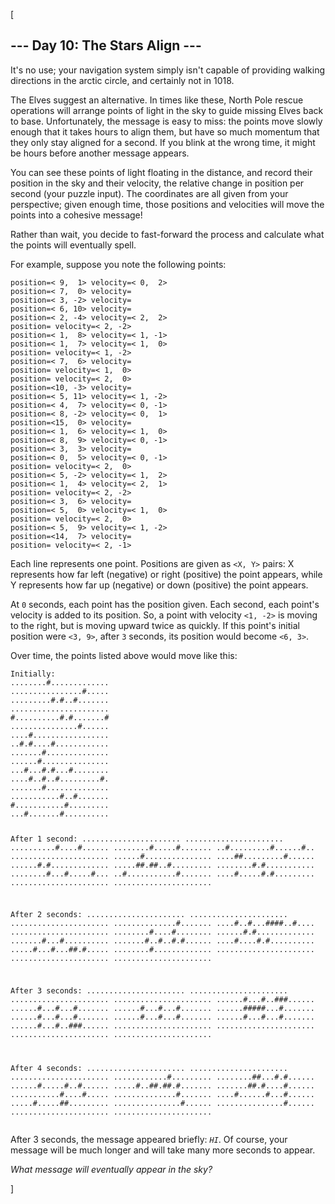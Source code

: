 [<article class="day-desc"><h2>--- Day 10: The Stars Align ---</h2><p>It's no use; your navigation system simply isn't capable of providing <span title="At the iceberg, use any lane to turn left. Then, swim for eight thousand miles.">walking directions</span> in the arctic circle, and certainly not in 1018.</p>
<p>The Elves suggest an alternative. In times like these, North Pole rescue operations will arrange points of light in the sky to guide missing Elves back to base. Unfortunately, the message is easy to miss: the points move slowly enough that it takes hours to align them, but have so much momentum that they only stay aligned for a second. If you blink at the wrong time, it might be hours before another message appears.</p>
<p>You can see these points of light floating in the distance, and record their position in the sky and their velocity, the relative change in position per second (your puzzle input). The coordinates are all given from your perspective; given enough time, those positions and velocities will move the points into a cohesive message!</p>
<p>Rather than wait, you decide to fast-forward the process and calculate what the points will eventually spell.</p>
<p>For example, suppose you note the following points:</p>
<pre><code>position=&lt; 9,  1&gt; velocity=&lt; 0,  2&gt;
position=&lt; 7,  0&gt; velocity=
position=&lt; 3, -2&gt; velocity=
position=&lt; 6, 10&gt; velocity=
position=&lt; 2, -4&gt; velocity=&lt; 2,  2&gt;
position= velocity=&lt; 2, -2&gt;
position=&lt; 1,  8&gt; velocity=&lt; 1, -1&gt;
position=&lt; 1,  7&gt; velocity=&lt; 1,  0&gt;
position= velocity=&lt; 1, -2&gt;
position=&lt; 7,  6&gt; velocity=
position= velocity=&lt; 1,  0&gt;
position= velocity=&lt; 2,  0&gt;
position=&lt;10, -3&gt; velocity=
position=&lt; 5, 11&gt; velocity=&lt; 1, -2&gt;
position=&lt; 4,  7&gt; velocity=&lt; 0, -1&gt;
position=&lt; 8, -2&gt; velocity=&lt; 0,  1&gt;
position=&lt;15,  0&gt; velocity=
position=&lt; 1,  6&gt; velocity=&lt; 1,  0&gt;
position=&lt; 8,  9&gt; velocity=&lt; 0, -1&gt;
position=&lt; 3,  3&gt; velocity=
position=&lt; 0,  5&gt; velocity=&lt; 0, -1&gt;
position= velocity=&lt; 2,  0&gt;
position=&lt; 5, -2&gt; velocity=&lt; 1,  2&gt;
position=&lt; 1,  4&gt; velocity=&lt; 2,  1&gt;
position= velocity=&lt; 2, -2&gt;
position=&lt; 3,  6&gt; velocity=
position=&lt; 5,  0&gt; velocity=&lt; 1,  0&gt;
position= velocity=&lt; 2,  0&gt;
position=&lt; 5,  9&gt; velocity=&lt; 1, -2&gt;
position=&lt;14,  7&gt; velocity=
position= velocity=&lt; 2, -1&gt;
</code></pre>
<p>Each line represents one point. Positions are given as <code>&lt;X, Y&gt;</code> pairs: X represents how far left (negative) or right (positive) the point appears, while Y represents how far up (negative) or down (positive) the point appears.</p>
<p>At <code>0</code> seconds, each point has the position given. Each second, each point's velocity is added to its position. So, a point with velocity <code>&lt;1, -2&gt;</code> is moving to the right, but is moving upward twice as quickly. If this point's initial position were <code>&lt;3, 9&gt;</code>, after <code>3</code> seconds, its position would become <code>&lt;6, 3&gt;</code>.</p>
<p>Over time, the points listed above would move like this:</p>
<pre><code>Initially:
........#.............
................#.....
.........#.#..#.......
......................
#..........#.#.......#
...............#......
....#.................
..#.#....#............
.......#..............
......#...............
...#...#.#...#........
....#..#..#.........#.
.......#..............
...........#..#.......
#...........#.........
...#.......#..........

After 1 second:
......................
......................
..........#....#......
........#.....#.......
..#.........#......#..
......................
......#...............
....##.........#......
......#.#.............
.....##.##..#.........
........#.#...........
........#...#.....#...
..#...........#.......
....#.....#.#.........
......................
......................

After 2 seconds:
......................
......................
......................
..............#.......
....#..#...####..#....
......................
........#....#........
......#.#.............
.......#...#..........
.......#..#..#.#......
....#....#.#..........
.....#...#...##.#.....
........#.............
......................
......................
......................

After 3 seconds:
......................
......................
......................
......................
......#...#..###......
......#...#...#.......
......#...#...#.......
......#####...#.......
......#...#...#.......
......#...#...#.......
......#...#...#.......
......#...#..###......
......................
......................
......................
......................

After 4 seconds:
......................
......................
......................
............#.........
........##...#.#......
......#.....#..#......
.....#..##.##.#.......
.......##.#....#......
...........#....#.....
..............#.......
....#......#...#......
.....#.....##.........
...............#......
...............#......
......................
......................
</code></pre>
<p>After 3 seconds, the message appeared briefly: <code><em>HI</em></code>. Of course, your message will be much longer and will take many more seconds to appear.</p>
<p><em>What message will eventually appear in the sky?</em></p>
</article>]
